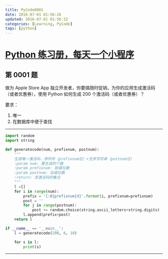 ```yaml
---
title: PyCode0001
date: 2016-07-01 01:56:26
updated: 2016-07-01 01:56:32
categories: [Learning, PyCode]
tags: [python]
---
```


# [Python 练习册，每天一个小程序](https://github.com/Yixiaohan/show-me-the-code)

## 第 0001 题

做为 Apple Store App 独立开发者，你要搞限时促销，为你的应用生成激活码（或者优惠券），使用 Python 如何生成 200 个激活码（或者优惠券）？

<!-- more -->

要求：
1. 唯一
2. 在数据库中便于查找


------------


```python
import random
import string

def generatecode(num, prefixnum, postnum):
    """
    生成唯一激活码，序列号（prefixnum位）+无序字符串（postnum位）
    :param num: 要生成的个数
    :param prefixnum: 前缀位数
    :param postnum: 后缀位数
    :return: 含激活码的集合
    """
    l =[]
    for i in range(num):
        prefix = '{:0{prefixnum}X}'.format(i, prefixnum=prefixnum)
        post = ''
        for j in range(postnum):
            post += random.choice(string.ascii_letters+string.digits)
        l.append(prefix+post)
    return l

if __name__ == '__main__':
    l = generatecode(200, 6, 10)

    for s in l:
        print(s)
```

------------

